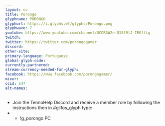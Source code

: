 ```yaml
---
layout: cc
title: Porongo
glyphname: PORONGO
glyphurl: https://i.glyphs.wf/glyphs/Porongo.png
glyphwave: 7
youtube: https://www.youtube.com/channel/UCOR3W2e-G1Sl9tJ-IRGfttg
twitch: 
twitter: https://twitter.com/porongogamer
discord: 
other-site: 
primary-language: Portuguese
global-glyph-code: 
currently-partnered: 
stream-currency-needed-for-glyph: 
facebook: https://www.facebook.com/porongogamer/
mixer: 
ccid: 147
alt-names: 
---
```

* Join the TennoHelp Discord and receive a member role by following the instructions then in #glifos_glyph type:
* * !g_porongo PC
